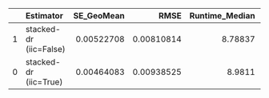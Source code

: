 |    | Estimator              |   SE_GeoMean |       RMSE |   Runtime_Median |   ESS_Mean |   N_Experiments |
|---:|:-----------------------|-------------:|-----------:|-----------------:|-----------:|----------------:|
|  1 | stacked-dr (iic=False) |   0.00522708 | 0.00810814 |          8.78837 |        nan |               5 |
|  0 | stacked-dr (iic=True)  |   0.00464083 | 0.00938525 |          8.9811  |        nan |               6 |